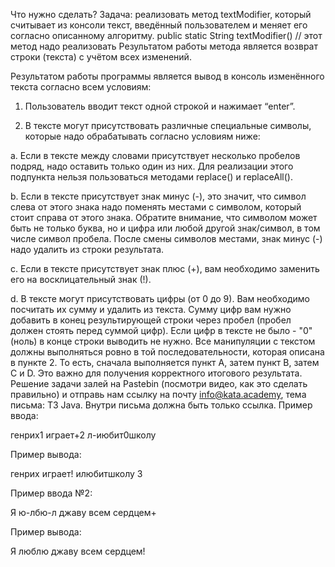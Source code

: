 Что нужно сделать?
Задача: реализовать метод textModifier, который считывает из консоли текст, введённый пользователем и меняет его согласно описанному алгоритму.
public static String textModifier() // этот метод надо реализовать
Результатом работы метода является возврат строки (текста) с учётом всех изменений.

Результатом работы программы является вывод в консоль изменённого текста согласно всем условиям:

1. Пользователь вводит текст одной строкой и нажимает “enter”.

2. В тексте могут присутствовать различные специальные символы, которые надо обрабатывать согласно условиям ниже:

a. Если в тексте между словами присутствует несколько пробелов подряд, надо оставить только один из них. Для реализации этого подпункта нельзя пользоваться методами replace() и replaceAll().

b. Если в тексте присутствует знак минус (-), это значит, что символ слева от этого знака надо поменять местами с символом, который стоит справа от этого знака. Обратите внимание, что символом может быть не только буква, но и цифра или любой другой знак/символ, в том числе символ пробела. После смены символов местами, знак минус (-) надо удалить из строки результата.

c. Если в тексте присутствует знак плюс (+), вам необходимо заменить его на восклицательный знак (!).

d. В тексте могут присутствовать цифры (от 0 до 9). Вам необходимо посчитать их сумму и удалить из текста. Сумму цифр вам нужно добавить в конец результирующей строки через пробел (пробел должен стоять перед суммой цифр). Если цифр в тексте не было - "0" (ноль) в конце строки выводить не нужно.
Все манипуляции с текстом должны выполняться ровно в той последовательности, которая описана в пункте 2. То есть, сначала выполняется пункт A, затем пункт B, затем C и D. Это важно для получения корректного итогового результата.
Решение задачи залей на Pastebin (посмотри видео, как это сделать правильно) и отправь нам ссылку на почту info@kata.academy, тема письма: ТЗ Java. Внутри письма должна быть только ссылка.
Пример ввода:

генрих1  играет+2   л-июбит0школу

Пример вывода:

генрих играет! илюбитшколу 3


Пример ввода №2: 

Я ю-лбю-л джаву   всем сердцем+

Пример вывода:

Я люблю джаву всем сердцем!
